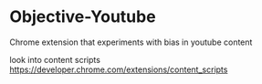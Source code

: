 Objective-Youtube
=================

Chrome extension that experiments with bias in youtube content

look into content scripts
https://developer.chrome.com/extensions/content_scripts
